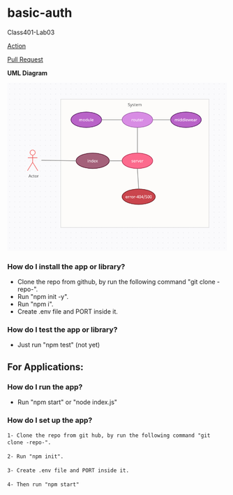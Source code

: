 # basic-auth

Class401-Lab03

[Action](https://github.com/IbrahimAljabr/basic-auth/actions)

[Pull Request](https://github.com/IbrahimAljabr/basic-auth/pull/2)

**UML Diagram**

![Heroku](/uml2.png)

### How do I install the app or library?

- Clone the repo from github, by run the following command "git clone -repo-".
- Run "npm init -y".
- Run "npm i".
- Create .env file and PORT inside it.

### How do I test the app or library?

- Just run "npm test" (not yet)

## For Applications:

### How do I run the app?

- Run "npm start" or "node index.js"

### How do I set up the app?

    1- Clone the repo from git hub, by run the following command "git clone -repo-".

    2- Run "npm init".

    3- Create .env file and PORT inside it.

    4- Then run "npm start"
